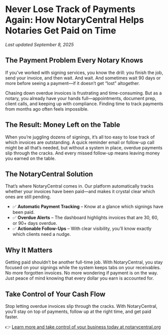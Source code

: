 # Never Lose Track of Payments Again: How NotaryCentral Helps Notaries Get Paid on Time
_Last updated September 8, 2025_

## The Payment Problem Every Notary Knows

If you’ve worked with signing services, you know the drill: you finish the job, send your invoice, and then wait. And wait. And sometimes wait 90 days or more before seeing a payment—if it doesn’t get “lost” altogether.

Chasing down overdue invoices is frustrating and time-consuming. But as a notary, you already have your hands full—appointments, document prep, client calls, and keeping up with compliance. Finding time to track payments from months ago often feels impossible.

## The Result: Money Left on the Table

When you’re juggling dozens of signings, it’s all too easy to lose track of which invoices are outstanding. A quick reminder email or follow-up call might be all that’s needed, but without a system in place, overdue payments slip through the cracks. And every missed follow-up means leaving money you earned on the table.

## The NotaryCentral Solution

That’s where NotaryCentral comes in. Our platform automatically tracks whether your invoices have been paid—and makes it crystal clear which ones are still pending.

- ✅ **Automatic Payment Tracking** – Know at a glance which signings have been paid.
- ✅ **Overdue Alerts** – The dashboard highlights invoices that are 30, 60, or 90+ days overdue.
- ✅ **Actionable Follow-Ups** – With clear visibility, you’ll know exactly which clients need a nudge.

## Why It Matters

Getting paid shouldn’t be another full-time job. With NotaryCentral, you stay focused on your signings while the system keeps tabs on your receivables. No more forgotten invoices. No more wondering if payment is on the way. Just peace of mind knowing that every dollar you earn is accounted for.

## Take Control of Your Cash Flow

Stop letting overdue invoices slip through the cracks. With NotaryCentral, you’ll stay on top of payments, follow up at the right time, and get paid faster.

👉 [Learn more and take control of your business today at notarycentral.org](https://www.notarycentral.org)
